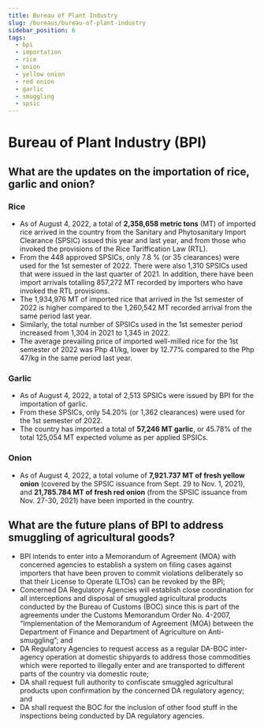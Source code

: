 ```yaml
---
title: Bureau of Plant Industry
slug: /bureaus/bureau-of-plant-industry
sidebar_position: 6
tags:
  - bpi
  - importation
  - rice
  - onion
  - yellow onion
  - red onion
  - garlic
  - smuggling
  - spsic
---
```


# Bureau of Plant Industry (BPI)

## What are the updates on the importation of rice, garlic and onion?

### Rice

- As of August 4, 2022, a total of __2,358,658 metric tons__ (MT) of imported rice arrived in the country from the Sanitary and Phytosanitary Import Clearance (SPSIC) issued this year and last year, and from those who invoked the provisions of the Rice Tariffication Law (RTL).
- From the 448 approved SPSICs, only 7.8 % (or 35 clearances) were used for the 1st semester of 2022. There were also 1,310 SPSICs used that were issued in the last quarter of 2021. In addition, there have been import arrivals totalling 857,272 MT recorded by importers who have invoked the RTL provisions.
- The 1,934,976 MT of imported rice that arrived in the 1st semester of 2022 is higher compared to the 1,260,542 MT recorded arrival from the same period last year.
- Similarly, the total number of SPSICs used in the 1st semester period increased from 1,304 in 2021 to 1,345 in 2022.
- The average prevailing price of imported well-milled rice for the 1st semester of 2022 was Php 41/kg, lower by 12.77% compared to the Php 47/kg in the same period last year.

### Garlic

- As of August 4, 2022, a total of 2,513 SPSICs were issued by BPI for the importation of garlic.
- From these SPSICs, only 54.20% (or 1,362 clearances) were used for the 1st semester of 2022.
- The country has imported a total of __57,246 MT garlic__, or 45.78% of the total 125,054 MT expected volume as per applied SPSICs.

### Onion

- As of August 4, 2022, a total volume of __7,921.737 MT of fresh yellow onion__ (covered by the SPSIC issuance from Sept. 29 to Nov. 1, 2021), and __21,785.784 MT of fresh red onion__ (from the SPSIC issuance from Nov. 27-30, 2021) have been imported in the country.

## What are the future plans of BPI to address smuggling of agricultural goods?

- BPI intends to enter into a Memorandum of Agreement (MOA) with concerned agencies to establish a system on filing cases against importers that have been proven to commit violations deliberately so that their License to Operate (LTOs) can be revoked by the BPI;
- Concerned DA Regulatory Agencies will establish close coordination for all interceptions and disposal of smuggled agricultural products conducted by the Bureau of Customs (BOC) since this is part of the agreements under the Customs Memorandum Order No. 4-2007, “Implementation of the Memorandum of Agreement (MOA) between the Department of Finance and Department of Agriculture on Anti-smuggling”; and
- DA Regulatory Agencies to request access as a regular DA-BOC inter-agency operation at domestic shipyards to address those commodities which were reported to illegally enter and are transported to different parts of the country via domestic route;
- DA shall request full authority to confiscate smuggled agricultural products upon confirmation by the concerned DA regulatory agency; and 
- DA shall request the BOC for the inclusion of other food stuff in the inspections being conducted by DA regulatory agencies.

